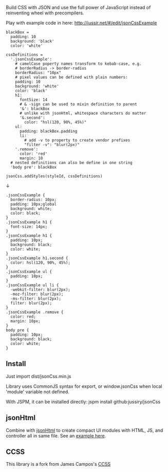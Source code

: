 
Build CSS with JSON and use the full power of JavaScript instead of reinventing wheel with precompilers.

Play with example code in here: http://jussir.net/#/edit/jsonCssExample

    blackBox =
      padding: 10
      background: 'black'
      color: 'white'

    cssDefinitions =
      '.jsonCssExample':
        # camelCase poperty names transform to kebab-case, e.g.
        # borderRadius -> border-radius
        borderRadius: "10px"
        # pixel values can be defined with plain numbers:
        padding: 10
        background: 'white'
        color: 'black'
        h1:
          fontSize: 14
          # & -sign can be used to mixin definition to parent
          '&': blackBox
          # unlike with jsonHtml, whitespace characters do matter
          '&.second':
            color: "hsl(120, 90%, 45%)"
        ul:
          padding: blackBox.padding
          li:
            # add -v to property to create vendor prefixes
            "filter -v": "blur(2px)"
        '.remove':
          color: 'red'
          margin: 10
      # nested definitions can also be define in one string
      'body pre': blackBox

    jsonCss.addStyles(styleId, cssDefinitions)

↓

    .jsonCssExample {
      border-radius: 10px;
      padding: 10px;global
      background: white;
      color: black;
    }
    .jsonCssExample h1 {
      font-size: 14px;
    }
    .jsonCssExample h1 {
      padding: 10px;
      background: black;
      color: white;
    }
    .jsonCssExample h1.second {
      color: hsl(120, 90%, 45%);
    }
    .jsonCssExample ul {
      padding: 10px;
    }
    .jsonCssExample ul li {
      -webkit-filter: blur(2px);
      -moz-filter: blur(2px);
      -ms-filter: blur(2px);
      filter: blur(2px);
    }
    .jsonCssExample .remove {
      color: red;
      margin: 10px;
    }
    body pre {
      padding: 10px;
      background: black;
      color: white;
    }


## Install

Just import dist/jsonCss.min.js

Library uses CommonJS syntax for export, or window.jsonCss when local 'module' variable not defined.

With JSPM, it can be installed directly: jspm install github:jussiry/jsonCss


## jsonHtml

Combine with [jsonHtml](https://github.com/jussiry/jsonHtml) to create compact UI modules with HTML, JS, and controller all in same file. See an [example here](https://github.com/jussiry/jsonHtmlStyleExample).


## CCSS

This library is a fork from James Campos's [CCSS](https://github.com/aeosynth/ccss)
